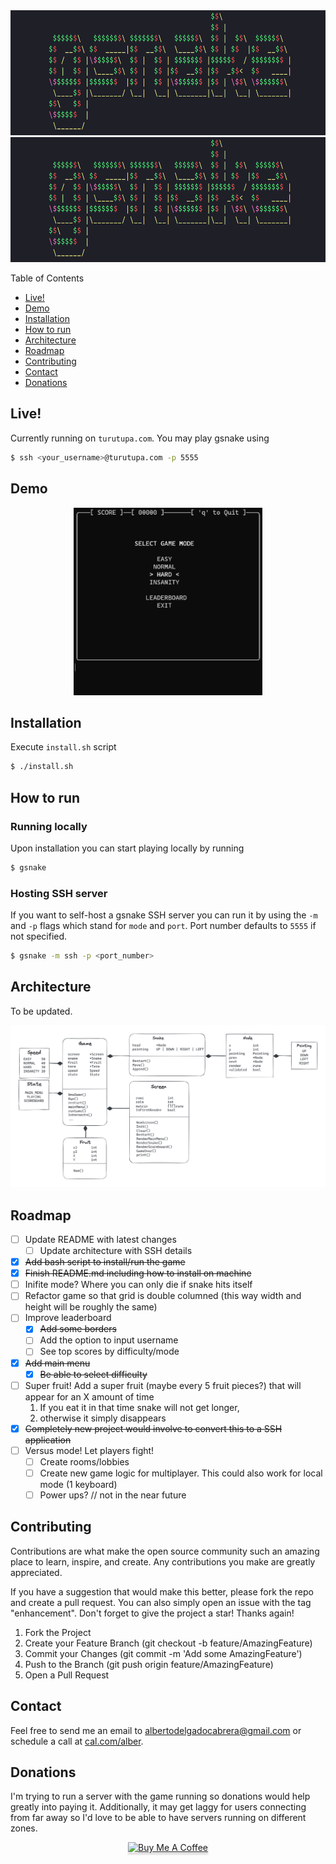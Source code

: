 <div align="center">
  <img src="media/gsnake.png" alt="gsnake" height="200">
</div>
<div align="center">
  <img src="media/gsnake.png" alt="gsnake" style="height: 200px; width: auto; max-width: 100%;">
</div>

Table of Contents 
- [Live!](#live)
- [Demo](#demo)
- [Installation](#installation)
- [How to run](#how-to-run)
- [Architecture](#architecture)
- [Roadmap](#roadmap)
- [Contributing](#contributing)
- [Contact](#contact)
- [Donations](#donations)

## Live!
Currently running on `turutupa.com`. You may play gsnake using 
```bash
$ ssh <your_username>@turutupa.com -p 5555
```

## Demo 
<div align="center">
  <img src="media/gsnake.gif" alt="gsnake" height="300">
</div>

## Installation
Execute `install.sh` script

```bash
$ ./install.sh
```

## How to run
### Running locally
Upon installation you can start playing locally by running 
```bash 
$ gsnake 
```

### Hosting SSH server
If you want to self-host a gsnake SSH server you can run it by using the `-m` and `-p` flags which stand for `mode` and `port`. Port number defaults to `5555` if not specified.

```bash
$ gsnake -m ssh -p <port_number>
```

## Architecture 
To be updated.

![architecture](media/architecture.png)

## Roadmap
- [ ] Update README with latest changes
    - [ ] Update architecture with SSH details
- [x] ~~Add bash script to install/run the game~~
- [x] ~~Finish README.md including how to install on machine~~
- [ ] Inifite mode? Where you can only die if snake hits itself
- [ ] Refactor game so that grid is double columned (this way width and height will be roughly the same)
- [ ] Improve leaderboard 
    - [x] ~~Add some borders~~
    - [ ] Add the option to input username
    - [ ] See top scores by difficulty/mode
- [x] ~~Add main menu~~
    - [x] ~~Be able to select difficulty~~
- [ ] Super fruit! Add a super fruit (maybe every 5 fruit pieces?) that will appear for an X amount of time
    1. If you eat it in that time snake will not get longer, 
    2. otherwise it simply disappears
- [x] ~~Completely new project would involve to convert this to a SSH application~~
- [ ] Versus mode! Let players fight!
    - [ ] Create rooms/lobbies
    - [ ] Create new game logic for multiplayer. This could also work for local mode (1 keyboard)
    - [ ] Power ups? // not in the near future

## Contributing
Contributions are what make the open source community such an amazing place to learn, inspire, and create. Any contributions you make are greatly appreciated.

If you have a suggestion that would make this better, please fork the repo and create a pull request. You can also simply open an issue with the tag "enhancement". Don't forget to give the project a star! Thanks again!

1. Fork the Project
2. Create your Feature Branch (git checkout -b feature/AmazingFeature)
3. Commit your Changes (git commit -m 'Add some AmazingFeature')
4. Push to the Branch (git push origin feature/AmazingFeature)
5. Open a Pull Request

## Contact
Feel free to send me an email to albertodelgadocabrera@gmail.com or schedule a call at [cal.com/alber](https://cal.com/alber).

## Donations
I'm trying to run a server with the game running so donations would help greatly into paying it. Additionally, it may get laggy for users connecting from far away so I'd love to be able to have servers running on different zones.

<div align="center">
    <a href="https://www.buymeacoffee.com/turutupa" target="_blank"><img src="https://www.buymeacoffee.com/assets/img/guidelines/download-assets-2.svg" alt="Buy Me A Coffee" style="height: 41px !important;width: 174px !important;box-shadow: 0px 3px 2px 0px rgba(190, 190, 190, 0.5) !important;-webkit-box-shadow: 0px 3px 2px 0px rgba(190, 190, 190, 0.5) !important;" ></a>
</div> 
